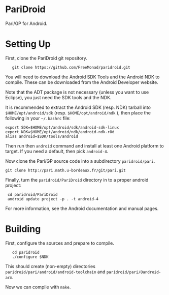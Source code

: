 PariDroid
=========

Pari/GP for Android.

Setting Up
==========

First, clone the PariDroid git repository.

       git clone https://github.com/FreeMonad/paridroid.git

You will need to download the Android SDK Tools and the Android NDK to compile. These can be downloaded from the Android Developer website.

Note that the ADT package is not necessary (unless you want to use Eclipse), you just need the SDK tools and the NDK.

It is recommended to extract the Android SDK (resp. NDK) tarball into `$HOME/opt/android/sdk` (resp. `$HOME/opt/android/ndk` ), then place the following in your `~/.bashrc` file:

```shell
export SDK=$HOME/opt/android/sdk/android-sdk-linux
export NDK=$HOME/opt/android/ndk/android-ndk-r8d   
alias android=$SDK/tools/android
```

Then run then `android` command and install at least one Android platform to target. If you need a default, then pick `android-4`.

Now clone the Pari/GP source code into a subdirectory `paridroid/pari`.

    git clone http://pari.math.u-bordeaux.fr/git/pari.git

Finally, turn the `paridroid/PariDroid` directory in to a proper android project:

	 cd paridroid/PariDroid
	 android update project -p . -t android-4

For more information, see the Android documentation and manual pages.

Building
========

First, configure the sources and prepare to compile.

       cd paridroid
       ./configure $NDK

This should create (non-empty) directories `paridroid/pari/android/android-toolchain` and `paridroid/pari/Oandroid-arm`.

Now we can compile with `make`.